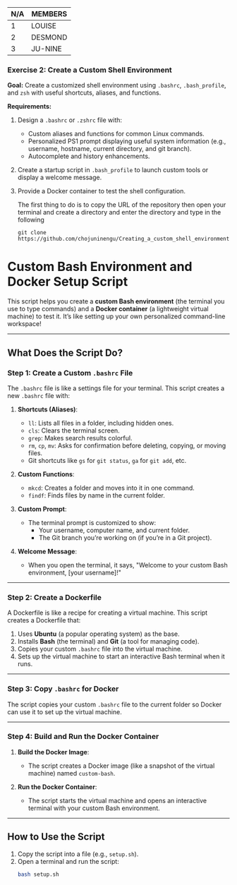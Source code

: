 | N/A | MEMBERS |
| --- | --- |
| 1 | LOUISE |
| 2 | DESMOND |
| 3 | JU-NINE |
### **Exercise 2: Create a Custom Shell Environment**

**Goal:** Create a customized shell environment using `.bashrc`, `.bash_profile`, and `zsh` with useful shortcuts, aliases, and functions.

**Requirements:**

1. Design a `.bashrc` or `.zshrc` file with:
    - Custom aliases and functions for common Linux commands.
    - Personalized PS1 prompt displaying useful system information (e.g., username, hostname, current directory, and git branch).
    - Autocomplete and history enhancements.
2. Create a startup script in `.bash_profile` to launch custom tools or display a welcome message.
3. Provide a Docker container to test the shell configuration.

   The first thing to do is to copy the URL of the repository then open your terminal and create a directory and enter the directory and type in the following
   ```
   git clone https://github.com/chojuninengu/Creating_a_custom_shell_environment.git
   ```


# Custom Bash Environment and Docker Setup Script

This script helps you create a **custom Bash environment** (the terminal you use to type commands) and a **Docker container** (a lightweight virtual machine) to test it. It’s like setting up your own personalized command-line workspace!

---

## What Does the Script Do?

### Step 1: Create a Custom `.bashrc` File
The `.bashrc` file is like a settings file for your terminal. This script creates a new `.bashrc` file with:

1. **Shortcuts (Aliases)**:
   - `ll`: Lists all files in a folder, including hidden ones.
   - `cls`: Clears the terminal screen.
   - `grep`: Makes search results colorful.
   - `rm`, `cp`, `mv`: Asks for confirmation before deleting, copying, or moving files.
   - Git shortcuts like `gs` for `git status`, `ga` for `git add`, etc.

2. **Custom Functions**:
   - `mkcd`: Creates a folder and moves into it in one command.
   - `findf`: Finds files by name in the current folder.

3. **Custom Prompt**:
   - The terminal prompt is customized to show:
     - Your username, computer name, and current folder.
     - The Git branch you’re working on (if you’re in a Git project).

4. **Welcome Message**:
   - When you open the terminal, it says, "Welcome to your custom Bash environment, [your username]!"

---

### Step 2: Create a Dockerfile
A Dockerfile is like a recipe for creating a virtual machine. This script creates a Dockerfile that:

1. Uses **Ubuntu** (a popular operating system) as the base.
2. Installs **Bash** (the terminal) and **Git** (a tool for managing code).
3. Copies your custom `.bashrc` file into the virtual machine.
4. Sets up the virtual machine to start an interactive Bash terminal when it runs.

---

### Step 3: Copy `.bashrc` for Docker
The script copies your custom `.bashrc` file to the current folder so Docker can use it to set up the virtual machine.

---

### Step 4: Build and Run the Docker Container
1. **Build the Docker Image**:
   - The script creates a Docker image (like a snapshot of the virtual machine) named `custom-bash`.

2. **Run the Docker Container**:
   - The script starts the virtual machine and opens an interactive terminal with your custom Bash environment.

---

## How to Use the Script
1. Copy the script into a file (e.g., `setup.sh`).
2. Open a terminal and run the script:
   ```bash
   bash setup.sh
```

